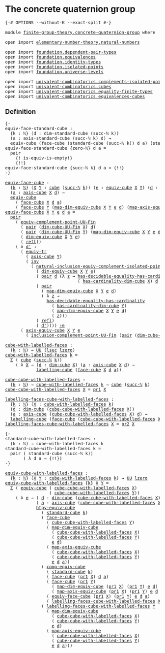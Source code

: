 # The concrete quaternion group

<pre class="Agda"><a id="42" class="Symbol">{-#</a> <a id="46" class="Keyword">OPTIONS</a> <a id="54" class="Pragma">--without-K</a> <a id="66" class="Pragma">--exact-split</a> <a id="80" class="Symbol">#-}</a>

<a id="85" class="Keyword">module</a> <a id="92" href="finite-group-theory.concrete-quaternion-group.html" class="Module">finite-group-theory.concrete-quaternion-group</a> <a id="138" class="Keyword">where</a>

<a id="145" class="Keyword">open</a> <a id="150" class="Keyword">import</a> <a id="157" href="elementary-number-theory.natural-numbers.html" class="Module">elementary-number-theory.natural-numbers</a>

<a id="199" class="Keyword">open</a> <a id="204" class="Keyword">import</a> <a id="211" href="foundation.dependent-pair-types.html" class="Module">foundation.dependent-pair-types</a>
<a id="243" class="Keyword">open</a> <a id="248" class="Keyword">import</a> <a id="255" href="foundation.equivalences.html" class="Module">foundation.equivalences</a>
<a id="279" class="Keyword">open</a> <a id="284" class="Keyword">import</a> <a id="291" href="foundation.identity-types.html" class="Module">foundation.identity-types</a>
<a id="317" class="Keyword">open</a> <a id="322" class="Keyword">import</a> <a id="329" href="foundation.isolated-points.html" class="Module">foundation.isolated-points</a>
<a id="356" class="Keyword">open</a> <a id="361" class="Keyword">import</a> <a id="368" href="foundation.universe-levels.html" class="Module">foundation.universe-levels</a>

<a id="396" class="Keyword">open</a> <a id="401" class="Keyword">import</a> <a id="408" href="univalent-combinatorics.complements-isolated-points.html" class="Module">univalent-combinatorics.complements-isolated-points</a>
<a id="460" class="Keyword">open</a> <a id="465" class="Keyword">import</a> <a id="472" href="univalent-combinatorics.cubes.html" class="Module">univalent-combinatorics.cubes</a>
<a id="502" class="Keyword">open</a> <a id="507" class="Keyword">import</a> <a id="514" href="univalent-combinatorics.equality-finite-types.html" class="Module">univalent-combinatorics.equality-finite-types</a>
<a id="560" class="Keyword">open</a> <a id="565" class="Keyword">import</a> <a id="572" href="univalent-combinatorics.equivalences-cubes.html" class="Module">univalent-combinatorics.equivalences-cubes</a>
</pre>
## Definition

<pre class="Agda"><a id="643" class="Comment">{-
equiv-face-standard-cube :
  {k : ℕ} (d : dim-standard-cube (succ-ℕ k))
  (a : axis-standard-cube (succ-ℕ k) d) →
  equiv-cube (face-cube (standard-cube (succ-ℕ k)) d a) (standard-cube k)
equiv-face-standard-cube {zero-ℕ} d a =
  pair
    {! is-equiv-is-empty!}
    {!!}
equiv-face-standard-cube {succ-ℕ k} d a = {!!}
-}</a>

<a id="equiv-face-cube"></a><a id="968" href="finite-group-theory.concrete-quaternion-group.html#968" class="Function">equiv-face-cube</a> <a id="984" class="Symbol">:</a>
  <a id="988" class="Symbol">{</a><a id="989" href="finite-group-theory.concrete-quaternion-group.html#989" class="Bound">k</a> <a id="991" class="Symbol">:</a> <a id="993" href="elementary-number-theory.natural-numbers.html#1458" class="Datatype">ℕ</a><a id="994" class="Symbol">}</a> <a id="996" class="Symbol">(</a><a id="997" href="finite-group-theory.concrete-quaternion-group.html#997" class="Bound">X</a> <a id="999" href="finite-group-theory.concrete-quaternion-group.html#999" class="Bound">Y</a> <a id="1001" class="Symbol">:</a> <a id="1003" href="univalent-combinatorics.cubes.html#715" class="Function">cube</a> <a id="1008" class="Symbol">(</a><a id="1009" href="elementary-number-theory.natural-numbers.html#1492" class="InductiveConstructor">succ-ℕ</a> <a id="1016" href="finite-group-theory.concrete-quaternion-group.html#989" class="Bound">k</a><a id="1017" class="Symbol">))</a> <a id="1020" class="Symbol">(</a><a id="1021" href="finite-group-theory.concrete-quaternion-group.html#1021" class="Bound">e</a> <a id="1023" class="Symbol">:</a> <a id="1025" href="univalent-combinatorics.equivalences-cubes.html#1325" class="Function">equiv-cube</a> <a id="1036" href="finite-group-theory.concrete-quaternion-group.html#997" class="Bound">X</a> <a id="1038" href="finite-group-theory.concrete-quaternion-group.html#999" class="Bound">Y</a><a id="1039" class="Symbol">)</a> <a id="1041" class="Symbol">(</a><a id="1042" href="finite-group-theory.concrete-quaternion-group.html#1042" class="Bound">d</a> <a id="1044" class="Symbol">:</a> <a id="1046" href="univalent-combinatorics.cubes.html#875" class="Function">dim-cube</a> <a id="1055" href="finite-group-theory.concrete-quaternion-group.html#997" class="Bound">X</a><a id="1056" class="Symbol">)</a>
  <a id="1060" class="Symbol">(</a><a id="1061" href="finite-group-theory.concrete-quaternion-group.html#1061" class="Bound">a</a> <a id="1063" class="Symbol">:</a> <a id="1065" href="univalent-combinatorics.cubes.html#1524" class="Function">axis-cube</a> <a id="1075" href="finite-group-theory.concrete-quaternion-group.html#997" class="Bound">X</a> <a id="1077" href="finite-group-theory.concrete-quaternion-group.html#1042" class="Bound">d</a><a id="1078" class="Symbol">)</a> <a id="1080" class="Symbol">→</a>
  <a id="1084" href="univalent-combinatorics.equivalences-cubes.html#1325" class="Function">equiv-cube</a>
    <a id="1099" class="Symbol">(</a> <a id="1101" href="univalent-combinatorics.cubes.html#3241" class="Function">face-cube</a> <a id="1111" href="finite-group-theory.concrete-quaternion-group.html#997" class="Bound">X</a> <a id="1113" href="finite-group-theory.concrete-quaternion-group.html#1042" class="Bound">d</a> <a id="1115" href="finite-group-theory.concrete-quaternion-group.html#1061" class="Bound">a</a><a id="1116" class="Symbol">)</a>
    <a id="1122" class="Symbol">(</a> <a id="1124" href="univalent-combinatorics.cubes.html#3241" class="Function">face-cube</a> <a id="1134" href="finite-group-theory.concrete-quaternion-group.html#999" class="Bound">Y</a> <a id="1136" class="Symbol">(</a><a id="1137" href="univalent-combinatorics.equivalences-cubes.html#1627" class="Function">map-dim-equiv-cube</a> <a id="1156" href="finite-group-theory.concrete-quaternion-group.html#997" class="Bound">X</a> <a id="1158" href="finite-group-theory.concrete-quaternion-group.html#999" class="Bound">Y</a> <a id="1160" href="finite-group-theory.concrete-quaternion-group.html#1021" class="Bound">e</a> <a id="1162" href="finite-group-theory.concrete-quaternion-group.html#1042" class="Bound">d</a><a id="1163" class="Symbol">)</a> <a id="1165" class="Symbol">(</a><a id="1166" href="univalent-combinatorics.equivalences-cubes.html#1950" class="Function">map-axis-equiv-cube</a> <a id="1186" href="finite-group-theory.concrete-quaternion-group.html#997" class="Bound">X</a> <a id="1188" href="finite-group-theory.concrete-quaternion-group.html#999" class="Bound">Y</a> <a id="1190" href="finite-group-theory.concrete-quaternion-group.html#1021" class="Bound">e</a> <a id="1192" href="finite-group-theory.concrete-quaternion-group.html#1042" class="Bound">d</a> <a id="1194" href="finite-group-theory.concrete-quaternion-group.html#1061" class="Bound">a</a><a id="1195" class="Symbol">))</a>
<a id="1198" href="finite-group-theory.concrete-quaternion-group.html#968" class="Function">equiv-face-cube</a> <a id="1214" href="finite-group-theory.concrete-quaternion-group.html#1214" class="Bound">X</a> <a id="1216" href="finite-group-theory.concrete-quaternion-group.html#1216" class="Bound">Y</a> <a id="1218" href="finite-group-theory.concrete-quaternion-group.html#1218" class="Bound">e</a> <a id="1220" href="finite-group-theory.concrete-quaternion-group.html#1220" class="Bound">d</a> <a id="1222" href="finite-group-theory.concrete-quaternion-group.html#1222" class="Bound">a</a> <a id="1224" class="Symbol">=</a>
  <a id="1228" href="foundation-core.dependent-pair-types.html#588" class="InductiveConstructor">pair</a>
    <a id="1237" class="Symbol">(</a> <a id="1239" href="univalent-combinatorics.complements-isolated-points.html#5768" class="Function">equiv-complement-point-UU-Fin</a>
      <a id="1275" class="Symbol">(</a> <a id="1277" href="foundation-core.dependent-pair-types.html#588" class="InductiveConstructor">pair</a> <a id="1282" class="Symbol">(</a><a id="1283" href="univalent-combinatorics.cubes.html#798" class="Function">dim-cube-UU-Fin</a> <a id="1299" href="finite-group-theory.concrete-quaternion-group.html#1214" class="Bound">X</a><a id="1300" class="Symbol">)</a> <a id="1302" href="finite-group-theory.concrete-quaternion-group.html#1220" class="Bound">d</a><a id="1303" class="Symbol">)</a>
      <a id="1311" class="Symbol">(</a> <a id="1313" href="foundation-core.dependent-pair-types.html#588" class="InductiveConstructor">pair</a> <a id="1318" class="Symbol">(</a><a id="1319" href="univalent-combinatorics.cubes.html#798" class="Function">dim-cube-UU-Fin</a> <a id="1335" href="finite-group-theory.concrete-quaternion-group.html#1216" class="Bound">Y</a><a id="1336" class="Symbol">)</a> <a id="1338" class="Symbol">(</a><a id="1339" href="univalent-combinatorics.equivalences-cubes.html#1627" class="Function">map-dim-equiv-cube</a> <a id="1358" href="finite-group-theory.concrete-quaternion-group.html#1214" class="Bound">X</a> <a id="1360" href="finite-group-theory.concrete-quaternion-group.html#1216" class="Bound">Y</a> <a id="1362" href="finite-group-theory.concrete-quaternion-group.html#1218" class="Bound">e</a> <a id="1364" href="finite-group-theory.concrete-quaternion-group.html#1220" class="Bound">d</a><a id="1365" class="Symbol">))</a>
      <a id="1374" class="Symbol">(</a> <a id="1376" href="univalent-combinatorics.equivalences-cubes.html#1512" class="Function">dim-equiv-cube</a> <a id="1391" href="finite-group-theory.concrete-quaternion-group.html#1214" class="Bound">X</a> <a id="1393" href="finite-group-theory.concrete-quaternion-group.html#1216" class="Bound">Y</a> <a id="1395" href="finite-group-theory.concrete-quaternion-group.html#1218" class="Bound">e</a><a id="1396" class="Symbol">)</a>
      <a id="1404" class="Symbol">(</a> <a id="1406" href="foundation-core.identity-types.html#1820" class="InductiveConstructor">refl</a><a id="1410" class="Symbol">))</a>
    <a id="1417" class="Symbol">(</a> <a id="1419" class="Symbol">λ</a> <a id="1421" href="finite-group-theory.concrete-quaternion-group.html#1421" class="Bound">d&#39;</a> <a id="1424" class="Symbol">→</a>
      <a id="1432" class="Symbol">(</a> <a id="1434" href="foundation.identity-types.html#3840" class="Function">equiv-tr</a>
        <a id="1451" class="Symbol">(</a> <a id="1453" href="univalent-combinatorics.cubes.html#1524" class="Function">axis-cube</a> <a id="1463" href="finite-group-theory.concrete-quaternion-group.html#1216" class="Bound">Y</a><a id="1464" class="Symbol">)</a>
        <a id="1474" class="Symbol">(</a> <a id="1476" href="foundation-core.identity-types.html#2729" class="Function">inv</a>
          <a id="1490" class="Symbol">(</a> <a id="1492" href="foundation.isolated-points.html#12625" class="Function">natural-inclusion-equiv-complement-isolated-point</a>
            <a id="1554" class="Symbol">(</a> <a id="1556" href="univalent-combinatorics.equivalences-cubes.html#1512" class="Function">dim-equiv-cube</a> <a id="1571" href="finite-group-theory.concrete-quaternion-group.html#1214" class="Bound">X</a> <a id="1573" href="finite-group-theory.concrete-quaternion-group.html#1216" class="Bound">Y</a> <a id="1575" href="finite-group-theory.concrete-quaternion-group.html#1218" class="Bound">e</a><a id="1576" class="Symbol">)</a>
            <a id="1590" class="Symbol">(</a> <a id="1592" href="foundation-core.dependent-pair-types.html#588" class="InductiveConstructor">pair</a> <a id="1597" href="finite-group-theory.concrete-quaternion-group.html#1220" class="Bound">d</a> <a id="1599" class="Symbol">(λ</a> <a id="1602" href="finite-group-theory.concrete-quaternion-group.html#1602" class="Bound">z</a> <a id="1604" class="Symbol">→</a> <a id="1606" href="univalent-combinatorics.equality-finite-types.html#2901" class="Function">has-decidable-equality-has-cardinality</a>
                            <a id="1673" class="Symbol">(</a> <a id="1675" href="univalent-combinatorics.cubes.html#960" class="Function">has-cardinality-dim-cube</a> <a id="1700" href="finite-group-theory.concrete-quaternion-group.html#1214" class="Bound">X</a><a id="1701" class="Symbol">)</a> <a id="1703" href="finite-group-theory.concrete-quaternion-group.html#1220" class="Bound">d</a> <a id="1705" href="finite-group-theory.concrete-quaternion-group.html#1602" class="Bound">z</a><a id="1706" class="Symbol">))</a>
            <a id="1721" class="Symbol">(</a> <a id="1723" href="foundation-core.dependent-pair-types.html#588" class="InductiveConstructor">pair</a>
              <a id="1742" class="Symbol">(</a> <a id="1744" href="univalent-combinatorics.equivalences-cubes.html#1627" class="Function">map-dim-equiv-cube</a> <a id="1763" href="finite-group-theory.concrete-quaternion-group.html#1214" class="Bound">X</a> <a id="1765" href="finite-group-theory.concrete-quaternion-group.html#1216" class="Bound">Y</a> <a id="1767" href="finite-group-theory.concrete-quaternion-group.html#1218" class="Bound">e</a> <a id="1769" href="finite-group-theory.concrete-quaternion-group.html#1220" class="Bound">d</a><a id="1770" class="Symbol">)</a>
              <a id="1786" class="Symbol">(</a> <a id="1788" class="Symbol">λ</a> <a id="1790" href="finite-group-theory.concrete-quaternion-group.html#1790" class="Bound">z</a> <a id="1792" class="Symbol">→</a>
                <a id="1810" href="univalent-combinatorics.equality-finite-types.html#2901" class="Function">has-decidable-equality-has-cardinality</a>
                  <a id="1867" class="Symbol">(</a> <a id="1869" href="univalent-combinatorics.cubes.html#960" class="Function">has-cardinality-dim-cube</a> <a id="1894" href="finite-group-theory.concrete-quaternion-group.html#1216" class="Bound">Y</a><a id="1895" class="Symbol">)</a>
                  <a id="1915" class="Symbol">(</a> <a id="1917" href="univalent-combinatorics.equivalences-cubes.html#1627" class="Function">map-dim-equiv-cube</a> <a id="1936" href="finite-group-theory.concrete-quaternion-group.html#1214" class="Bound">X</a> <a id="1938" href="finite-group-theory.concrete-quaternion-group.html#1216" class="Bound">Y</a> <a id="1940" href="finite-group-theory.concrete-quaternion-group.html#1218" class="Bound">e</a> <a id="1942" href="finite-group-theory.concrete-quaternion-group.html#1220" class="Bound">d</a><a id="1943" class="Symbol">)</a>
                  <a id="1963" class="Symbol">(</a> <a id="1965" href="finite-group-theory.concrete-quaternion-group.html#1790" class="Bound">z</a><a id="1966" class="Symbol">)))</a>
            <a id="1982" class="Symbol">(</a> <a id="1984" href="foundation-core.identity-types.html#1820" class="InductiveConstructor">refl</a><a id="1988" class="Symbol">)</a>
            <a id="2002" class="Symbol">(</a> <a id="2004" href="finite-group-theory.concrete-quaternion-group.html#1421" class="Bound">d&#39;</a><a id="2006" class="Symbol">))))</a> <a id="2011" href="foundation-core.equivalences.html#7869" class="Function Operator">∘e</a>
      <a id="2020" class="Symbol">(</a> <a id="2022" href="univalent-combinatorics.equivalences-cubes.html#1777" class="Function">axis-equiv-cube</a> <a id="2038" href="finite-group-theory.concrete-quaternion-group.html#1214" class="Bound">X</a> <a id="2040" href="finite-group-theory.concrete-quaternion-group.html#1216" class="Bound">Y</a> <a id="2042" href="finite-group-theory.concrete-quaternion-group.html#1218" class="Bound">e</a>
        <a id="2052" class="Symbol">(</a> <a id="2054" href="univalent-combinatorics.complements-isolated-points.html#4857" class="Function">inclusion-complement-point-UU-Fin</a> <a id="2088" class="Symbol">(</a><a id="2089" href="foundation-core.dependent-pair-types.html#588" class="InductiveConstructor">pair</a> <a id="2094" class="Symbol">(</a><a id="2095" href="univalent-combinatorics.cubes.html#798" class="Function">dim-cube-UU-Fin</a> <a id="2111" href="finite-group-theory.concrete-quaternion-group.html#1214" class="Bound">X</a><a id="2112" class="Symbol">)</a> <a id="2114" href="finite-group-theory.concrete-quaternion-group.html#1220" class="Bound">d</a><a id="2115" class="Symbol">)</a> <a id="2117" href="finite-group-theory.concrete-quaternion-group.html#1421" class="Bound">d&#39;</a><a id="2119" class="Symbol">)))</a>

<a id="cube-with-labelled-faces"></a><a id="2124" href="finite-group-theory.concrete-quaternion-group.html#2124" class="Function">cube-with-labelled-faces</a> <a id="2149" class="Symbol">:</a>
  <a id="2153" class="Symbol">(</a><a id="2154" href="finite-group-theory.concrete-quaternion-group.html#2154" class="Bound">k</a> <a id="2156" class="Symbol">:</a> <a id="2158" href="elementary-number-theory.natural-numbers.html#1458" class="Datatype">ℕ</a><a id="2159" class="Symbol">)</a> <a id="2161" class="Symbol">→</a> <a id="2163" href="foundation-core.universe-levels.html#235" class="Primitive">UU</a> <a id="2166" class="Symbol">(</a><a id="2167" href="Agda.Primitive.html#780" class="Primitive">lsuc</a> <a id="2172" href="Agda.Primitive.html#764" class="Primitive">lzero</a><a id="2177" class="Symbol">)</a>
<a id="2179" href="finite-group-theory.concrete-quaternion-group.html#2124" class="Function">cube-with-labelled-faces</a> <a id="2204" href="finite-group-theory.concrete-quaternion-group.html#2204" class="Bound">k</a> <a id="2206" class="Symbol">=</a>
  <a id="2210" href="foundation-core.dependent-pair-types.html#515" class="Record">Σ</a> <a id="2212" class="Symbol">(</a> <a id="2214" href="univalent-combinatorics.cubes.html#715" class="Function">cube</a> <a id="2219" class="Symbol">(</a><a id="2220" href="elementary-number-theory.natural-numbers.html#1492" class="InductiveConstructor">succ-ℕ</a> <a id="2227" href="finite-group-theory.concrete-quaternion-group.html#2204" class="Bound">k</a><a id="2228" class="Symbol">))</a>
    <a id="2235" class="Symbol">(</a> <a id="2237" class="Symbol">λ</a> <a id="2239" href="finite-group-theory.concrete-quaternion-group.html#2239" class="Bound">X</a> <a id="2241" class="Symbol">→</a> <a id="2243" class="Symbol">(</a><a id="2244" href="finite-group-theory.concrete-quaternion-group.html#2244" class="Bound">d</a> <a id="2246" class="Symbol">:</a> <a id="2248" href="univalent-combinatorics.cubes.html#875" class="Function">dim-cube</a> <a id="2257" href="finite-group-theory.concrete-quaternion-group.html#2239" class="Bound">X</a><a id="2258" class="Symbol">)</a> <a id="2260" class="Symbol">(</a><a id="2261" href="finite-group-theory.concrete-quaternion-group.html#2261" class="Bound">a</a> <a id="2263" class="Symbol">:</a> <a id="2265" href="univalent-combinatorics.cubes.html#1524" class="Function">axis-cube</a> <a id="2275" href="finite-group-theory.concrete-quaternion-group.html#2239" class="Bound">X</a> <a id="2277" href="finite-group-theory.concrete-quaternion-group.html#2244" class="Bound">d</a><a id="2278" class="Symbol">)</a> <a id="2280" class="Symbol">→</a>
            <a id="2294" href="univalent-combinatorics.equivalences-cubes.html#5340" class="Function">labelling-cube</a> <a id="2309" class="Symbol">(</a><a id="2310" href="univalent-combinatorics.cubes.html#3241" class="Function">face-cube</a> <a id="2320" href="finite-group-theory.concrete-quaternion-group.html#2239" class="Bound">X</a> <a id="2322" href="finite-group-theory.concrete-quaternion-group.html#2244" class="Bound">d</a> <a id="2324" href="finite-group-theory.concrete-quaternion-group.html#2261" class="Bound">a</a><a id="2325" class="Symbol">))</a>

<a id="cube-cube-with-labelled-faces"></a><a id="2329" href="finite-group-theory.concrete-quaternion-group.html#2329" class="Function">cube-cube-with-labelled-faces</a> <a id="2359" class="Symbol">:</a>
  <a id="2363" class="Symbol">{</a><a id="2364" href="finite-group-theory.concrete-quaternion-group.html#2364" class="Bound">k</a> <a id="2366" class="Symbol">:</a> <a id="2368" href="elementary-number-theory.natural-numbers.html#1458" class="Datatype">ℕ</a><a id="2369" class="Symbol">}</a> <a id="2371" class="Symbol">→</a> <a id="2373" href="finite-group-theory.concrete-quaternion-group.html#2124" class="Function">cube-with-labelled-faces</a> <a id="2398" href="finite-group-theory.concrete-quaternion-group.html#2364" class="Bound">k</a> <a id="2400" class="Symbol">→</a> <a id="2402" href="univalent-combinatorics.cubes.html#715" class="Function">cube</a> <a id="2407" class="Symbol">(</a><a id="2408" href="elementary-number-theory.natural-numbers.html#1492" class="InductiveConstructor">succ-ℕ</a> <a id="2415" href="finite-group-theory.concrete-quaternion-group.html#2364" class="Bound">k</a><a id="2416" class="Symbol">)</a>
<a id="2418" href="finite-group-theory.concrete-quaternion-group.html#2329" class="Function">cube-cube-with-labelled-faces</a> <a id="2448" href="finite-group-theory.concrete-quaternion-group.html#2448" class="Bound">X</a> <a id="2450" class="Symbol">=</a> <a id="2452" href="foundation-core.dependent-pair-types.html#605" class="Field">pr1</a> <a id="2456" href="finite-group-theory.concrete-quaternion-group.html#2448" class="Bound">X</a>

<a id="labelling-faces-cube-with-labelled-faces"></a><a id="2459" href="finite-group-theory.concrete-quaternion-group.html#2459" class="Function">labelling-faces-cube-with-labelled-faces</a> <a id="2500" class="Symbol">:</a>
  <a id="2504" class="Symbol">{</a><a id="2505" href="finite-group-theory.concrete-quaternion-group.html#2505" class="Bound">k</a> <a id="2507" class="Symbol">:</a> <a id="2509" href="elementary-number-theory.natural-numbers.html#1458" class="Datatype">ℕ</a><a id="2510" class="Symbol">}</a> <a id="2512" class="Symbol">(</a><a id="2513" href="finite-group-theory.concrete-quaternion-group.html#2513" class="Bound">X</a> <a id="2515" class="Symbol">:</a> <a id="2517" href="finite-group-theory.concrete-quaternion-group.html#2124" class="Function">cube-with-labelled-faces</a> <a id="2542" href="finite-group-theory.concrete-quaternion-group.html#2505" class="Bound">k</a><a id="2543" class="Symbol">)</a>
  <a id="2547" class="Symbol">(</a><a id="2548" href="finite-group-theory.concrete-quaternion-group.html#2548" class="Bound">d</a> <a id="2550" class="Symbol">:</a> <a id="2552" href="univalent-combinatorics.cubes.html#875" class="Function">dim-cube</a> <a id="2561" class="Symbol">(</a><a id="2562" href="finite-group-theory.concrete-quaternion-group.html#2329" class="Function">cube-cube-with-labelled-faces</a> <a id="2592" href="finite-group-theory.concrete-quaternion-group.html#2513" class="Bound">X</a><a id="2593" class="Symbol">))</a>
  <a id="2598" class="Symbol">(</a><a id="2599" href="finite-group-theory.concrete-quaternion-group.html#2599" class="Bound">a</a> <a id="2601" class="Symbol">:</a> <a id="2603" href="univalent-combinatorics.cubes.html#1524" class="Function">axis-cube</a> <a id="2613" class="Symbol">(</a><a id="2614" href="finite-group-theory.concrete-quaternion-group.html#2329" class="Function">cube-cube-with-labelled-faces</a> <a id="2644" href="finite-group-theory.concrete-quaternion-group.html#2513" class="Bound">X</a><a id="2645" class="Symbol">)</a> <a id="2647" href="finite-group-theory.concrete-quaternion-group.html#2548" class="Bound">d</a><a id="2648" class="Symbol">)</a> <a id="2650" class="Symbol">→</a>
  <a id="2654" href="univalent-combinatorics.equivalences-cubes.html#5340" class="Function">labelling-cube</a> <a id="2669" class="Symbol">(</a><a id="2670" href="univalent-combinatorics.cubes.html#3241" class="Function">face-cube</a> <a id="2680" class="Symbol">(</a><a id="2681" href="finite-group-theory.concrete-quaternion-group.html#2329" class="Function">cube-cube-with-labelled-faces</a> <a id="2711" href="finite-group-theory.concrete-quaternion-group.html#2513" class="Bound">X</a><a id="2712" class="Symbol">)</a> <a id="2714" href="finite-group-theory.concrete-quaternion-group.html#2548" class="Bound">d</a> <a id="2716" href="finite-group-theory.concrete-quaternion-group.html#2599" class="Bound">a</a><a id="2717" class="Symbol">)</a>
<a id="2719" href="finite-group-theory.concrete-quaternion-group.html#2459" class="Function">labelling-faces-cube-with-labelled-faces</a> <a id="2760" href="finite-group-theory.concrete-quaternion-group.html#2760" class="Bound">X</a> <a id="2762" class="Symbol">=</a> <a id="2764" href="foundation-core.dependent-pair-types.html#617" class="Field">pr2</a> <a id="2768" href="finite-group-theory.concrete-quaternion-group.html#2760" class="Bound">X</a>

<a id="2771" class="Comment">{-
standard-cube-with-labelled-faces :
  (k : ℕ) → cube-with-labelled-faces k
standard-cube-with-labelled-faces k =
  pair ( standard-cube (succ-ℕ k))
       ( λ d a → {!!})
-}</a>

<a id="equiv-cube-with-labelled-faces"></a><a id="2949" href="finite-group-theory.concrete-quaternion-group.html#2949" class="Function">equiv-cube-with-labelled-faces</a> <a id="2980" class="Symbol">:</a>
  <a id="2984" class="Symbol">{</a><a id="2985" href="finite-group-theory.concrete-quaternion-group.html#2985" class="Bound">k</a> <a id="2987" class="Symbol">:</a> <a id="2989" href="elementary-number-theory.natural-numbers.html#1458" class="Datatype">ℕ</a><a id="2990" class="Symbol">}</a> <a id="2992" class="Symbol">(</a><a id="2993" href="finite-group-theory.concrete-quaternion-group.html#2993" class="Bound">X</a> <a id="2995" href="finite-group-theory.concrete-quaternion-group.html#2995" class="Bound">Y</a> <a id="2997" class="Symbol">:</a> <a id="2999" href="finite-group-theory.concrete-quaternion-group.html#2124" class="Function">cube-with-labelled-faces</a> <a id="3024" href="finite-group-theory.concrete-quaternion-group.html#2985" class="Bound">k</a><a id="3025" class="Symbol">)</a> <a id="3027" class="Symbol">→</a> <a id="3029" href="foundation-core.universe-levels.html#235" class="Primitive">UU</a> <a id="3032" href="Agda.Primitive.html#764" class="Primitive">lzero</a>
<a id="3038" href="finite-group-theory.concrete-quaternion-group.html#2949" class="Function">equiv-cube-with-labelled-faces</a> <a id="3069" class="Symbol">{</a><a id="3070" href="finite-group-theory.concrete-quaternion-group.html#3070" class="Bound">k</a><a id="3071" class="Symbol">}</a> <a id="3073" href="finite-group-theory.concrete-quaternion-group.html#3073" class="Bound">X</a> <a id="3075" href="finite-group-theory.concrete-quaternion-group.html#3075" class="Bound">Y</a> <a id="3077" class="Symbol">=</a>
  <a id="3081" href="foundation-core.dependent-pair-types.html#515" class="Record">Σ</a> <a id="3083" class="Symbol">(</a> <a id="3085" href="univalent-combinatorics.equivalences-cubes.html#1325" class="Function">equiv-cube</a> <a id="3096" class="Symbol">(</a> <a id="3098" href="finite-group-theory.concrete-quaternion-group.html#2329" class="Function">cube-cube-with-labelled-faces</a> <a id="3128" href="finite-group-theory.concrete-quaternion-group.html#3073" class="Bound">X</a><a id="3129" class="Symbol">)</a>
                 <a id="3148" class="Symbol">(</a> <a id="3150" href="finite-group-theory.concrete-quaternion-group.html#2329" class="Function">cube-cube-with-labelled-faces</a> <a id="3180" href="finite-group-theory.concrete-quaternion-group.html#3075" class="Bound">Y</a><a id="3181" class="Symbol">))</a>
    <a id="3188" class="Symbol">(</a> <a id="3190" class="Symbol">λ</a> <a id="3192" href="finite-group-theory.concrete-quaternion-group.html#3192" class="Bound">e</a> <a id="3194" class="Symbol">→</a> <a id="3196" class="Symbol">(</a> <a id="3198" href="finite-group-theory.concrete-quaternion-group.html#3198" class="Bound">d</a> <a id="3200" class="Symbol">:</a> <a id="3202" href="univalent-combinatorics.cubes.html#875" class="Function">dim-cube</a> <a id="3211" class="Symbol">(</a><a id="3212" href="finite-group-theory.concrete-quaternion-group.html#2329" class="Function">cube-cube-with-labelled-faces</a> <a id="3242" href="finite-group-theory.concrete-quaternion-group.html#3073" class="Bound">X</a><a id="3243" class="Symbol">))</a>
            <a id="3258" class="Symbol">(</a> <a id="3260" href="finite-group-theory.concrete-quaternion-group.html#3260" class="Bound">a</a> <a id="3262" class="Symbol">:</a> <a id="3264" href="univalent-combinatorics.cubes.html#1524" class="Function">axis-cube</a> <a id="3274" class="Symbol">(</a><a id="3275" href="finite-group-theory.concrete-quaternion-group.html#2329" class="Function">cube-cube-with-labelled-faces</a> <a id="3305" href="finite-group-theory.concrete-quaternion-group.html#3073" class="Bound">X</a><a id="3306" class="Symbol">)</a> <a id="3308" href="finite-group-theory.concrete-quaternion-group.html#3198" class="Bound">d</a><a id="3309" class="Symbol">)</a> <a id="3311" class="Symbol">→</a>
            <a id="3325" href="univalent-combinatorics.equivalences-cubes.html#3592" class="Function">htpy-equiv-cube</a>
              <a id="3355" class="Symbol">(</a> <a id="3357" href="univalent-combinatorics.cubes.html#2766" class="Function">standard-cube</a> <a id="3371" href="finite-group-theory.concrete-quaternion-group.html#3070" class="Bound">k</a><a id="3372" class="Symbol">)</a>
              <a id="3388" class="Symbol">(</a> <a id="3390" href="univalent-combinatorics.cubes.html#3241" class="Function">face-cube</a>
                <a id="3416" class="Symbol">(</a> <a id="3418" href="finite-group-theory.concrete-quaternion-group.html#2329" class="Function">cube-cube-with-labelled-faces</a> <a id="3448" href="finite-group-theory.concrete-quaternion-group.html#3075" class="Bound">Y</a><a id="3449" class="Symbol">)</a>
                <a id="3467" class="Symbol">(</a> <a id="3469" href="univalent-combinatorics.equivalences-cubes.html#1627" class="Function">map-dim-equiv-cube</a>
                  <a id="3506" class="Symbol">(</a> <a id="3508" href="finite-group-theory.concrete-quaternion-group.html#2329" class="Function">cube-cube-with-labelled-faces</a> <a id="3538" href="finite-group-theory.concrete-quaternion-group.html#3073" class="Bound">X</a><a id="3539" class="Symbol">)</a>
                  <a id="3559" class="Symbol">(</a> <a id="3561" href="finite-group-theory.concrete-quaternion-group.html#2329" class="Function">cube-cube-with-labelled-faces</a> <a id="3591" href="finite-group-theory.concrete-quaternion-group.html#3075" class="Bound">Y</a><a id="3592" class="Symbol">)</a>
                  <a id="3612" href="finite-group-theory.concrete-quaternion-group.html#3192" class="Bound">e</a> <a id="3614" href="finite-group-theory.concrete-quaternion-group.html#3198" class="Bound">d</a><a id="3615" class="Symbol">)</a>
                <a id="3633" class="Symbol">(</a> <a id="3635" href="univalent-combinatorics.equivalences-cubes.html#1950" class="Function">map-axis-equiv-cube</a>
                  <a id="3673" class="Symbol">(</a> <a id="3675" href="finite-group-theory.concrete-quaternion-group.html#2329" class="Function">cube-cube-with-labelled-faces</a> <a id="3705" href="finite-group-theory.concrete-quaternion-group.html#3073" class="Bound">X</a><a id="3706" class="Symbol">)</a>
                  <a id="3726" class="Symbol">(</a> <a id="3728" href="finite-group-theory.concrete-quaternion-group.html#2329" class="Function">cube-cube-with-labelled-faces</a> <a id="3758" href="finite-group-theory.concrete-quaternion-group.html#3075" class="Bound">Y</a><a id="3759" class="Symbol">)</a>
                  <a id="3779" href="finite-group-theory.concrete-quaternion-group.html#3192" class="Bound">e</a> <a id="3781" href="finite-group-theory.concrete-quaternion-group.html#3198" class="Bound">d</a> <a id="3783" href="finite-group-theory.concrete-quaternion-group.html#3260" class="Bound">a</a><a id="3784" class="Symbol">))</a>
              <a id="3801" class="Symbol">(</a> <a id="3803" href="univalent-combinatorics.equivalences-cubes.html#3358" class="Function">comp-equiv-cube</a>
                <a id="3835" class="Symbol">(</a> <a id="3837" href="univalent-combinatorics.cubes.html#2766" class="Function">standard-cube</a> <a id="3851" href="finite-group-theory.concrete-quaternion-group.html#3070" class="Bound">k</a><a id="3852" class="Symbol">)</a>
                <a id="3870" class="Symbol">(</a> <a id="3872" href="univalent-combinatorics.cubes.html#3241" class="Function">face-cube</a> <a id="3882" class="Symbol">(</a><a id="3883" href="foundation-core.dependent-pair-types.html#605" class="Field">pr1</a> <a id="3887" href="finite-group-theory.concrete-quaternion-group.html#3073" class="Bound">X</a><a id="3888" class="Symbol">)</a> <a id="3890" href="finite-group-theory.concrete-quaternion-group.html#3198" class="Bound">d</a> <a id="3892" href="finite-group-theory.concrete-quaternion-group.html#3260" class="Bound">a</a><a id="3893" class="Symbol">)</a>
                <a id="3911" class="Symbol">(</a> <a id="3913" href="univalent-combinatorics.cubes.html#3241" class="Function">face-cube</a> <a id="3923" class="Symbol">(</a><a id="3924" href="foundation-core.dependent-pair-types.html#605" class="Field">pr1</a> <a id="3928" href="finite-group-theory.concrete-quaternion-group.html#3075" class="Bound">Y</a><a id="3929" class="Symbol">)</a>
                  <a id="3949" class="Symbol">(</a> <a id="3951" href="univalent-combinatorics.equivalences-cubes.html#1627" class="Function">map-dim-equiv-cube</a> <a id="3970" class="Symbol">(</a><a id="3971" href="foundation-core.dependent-pair-types.html#605" class="Field">pr1</a> <a id="3975" href="finite-group-theory.concrete-quaternion-group.html#3073" class="Bound">X</a><a id="3976" class="Symbol">)</a> <a id="3978" class="Symbol">(</a><a id="3979" href="foundation-core.dependent-pair-types.html#605" class="Field">pr1</a> <a id="3983" href="finite-group-theory.concrete-quaternion-group.html#3075" class="Bound">Y</a><a id="3984" class="Symbol">)</a> <a id="3986" href="finite-group-theory.concrete-quaternion-group.html#3192" class="Bound">e</a> <a id="3988" href="finite-group-theory.concrete-quaternion-group.html#3198" class="Bound">d</a><a id="3989" class="Symbol">)</a>
                  <a id="4009" class="Symbol">(</a> <a id="4011" href="univalent-combinatorics.equivalences-cubes.html#1950" class="Function">map-axis-equiv-cube</a> <a id="4031" class="Symbol">(</a><a id="4032" href="foundation-core.dependent-pair-types.html#605" class="Field">pr1</a> <a id="4036" href="finite-group-theory.concrete-quaternion-group.html#3073" class="Bound">X</a><a id="4037" class="Symbol">)</a> <a id="4039" class="Symbol">(</a><a id="4040" href="foundation-core.dependent-pair-types.html#605" class="Field">pr1</a> <a id="4044" href="finite-group-theory.concrete-quaternion-group.html#3075" class="Bound">Y</a><a id="4045" class="Symbol">)</a> <a id="4047" href="finite-group-theory.concrete-quaternion-group.html#3192" class="Bound">e</a> <a id="4049" href="finite-group-theory.concrete-quaternion-group.html#3198" class="Bound">d</a> <a id="4051" href="finite-group-theory.concrete-quaternion-group.html#3260" class="Bound">a</a><a id="4052" class="Symbol">))</a>
                <a id="4071" class="Symbol">(</a> <a id="4073" href="finite-group-theory.concrete-quaternion-group.html#968" class="Function">equiv-face-cube</a> <a id="4089" class="Symbol">(</a><a id="4090" href="foundation-core.dependent-pair-types.html#605" class="Field">pr1</a> <a id="4094" href="finite-group-theory.concrete-quaternion-group.html#3073" class="Bound">X</a><a id="4095" class="Symbol">)</a> <a id="4097" class="Symbol">(</a><a id="4098" href="foundation-core.dependent-pair-types.html#605" class="Field">pr1</a> <a id="4102" href="finite-group-theory.concrete-quaternion-group.html#3075" class="Bound">Y</a><a id="4103" class="Symbol">)</a> <a id="4105" href="finite-group-theory.concrete-quaternion-group.html#3192" class="Bound">e</a> <a id="4107" href="finite-group-theory.concrete-quaternion-group.html#3198" class="Bound">d</a> <a id="4109" href="finite-group-theory.concrete-quaternion-group.html#3260" class="Bound">a</a><a id="4110" class="Symbol">)</a>
                <a id="4128" class="Symbol">(</a> <a id="4130" href="finite-group-theory.concrete-quaternion-group.html#2459" class="Function">labelling-faces-cube-with-labelled-faces</a> <a id="4171" href="finite-group-theory.concrete-quaternion-group.html#3073" class="Bound">X</a> <a id="4173" href="finite-group-theory.concrete-quaternion-group.html#3198" class="Bound">d</a> <a id="4175" href="finite-group-theory.concrete-quaternion-group.html#3260" class="Bound">a</a><a id="4176" class="Symbol">))</a>
              <a id="4193" class="Symbol">(</a> <a id="4195" href="finite-group-theory.concrete-quaternion-group.html#2459" class="Function">labelling-faces-cube-with-labelled-faces</a> <a id="4236" href="finite-group-theory.concrete-quaternion-group.html#3075" class="Bound">Y</a>
                <a id="4254" class="Symbol">(</a> <a id="4256" href="univalent-combinatorics.equivalences-cubes.html#1627" class="Function">map-dim-equiv-cube</a>
                  <a id="4293" class="Symbol">(</a> <a id="4295" href="finite-group-theory.concrete-quaternion-group.html#2329" class="Function">cube-cube-with-labelled-faces</a> <a id="4325" href="finite-group-theory.concrete-quaternion-group.html#3073" class="Bound">X</a><a id="4326" class="Symbol">)</a>
                  <a id="4346" class="Symbol">(</a> <a id="4348" href="finite-group-theory.concrete-quaternion-group.html#2329" class="Function">cube-cube-with-labelled-faces</a> <a id="4378" href="finite-group-theory.concrete-quaternion-group.html#3075" class="Bound">Y</a><a id="4379" class="Symbol">)</a>
                  <a id="4399" href="finite-group-theory.concrete-quaternion-group.html#3192" class="Bound">e</a> <a id="4401" href="finite-group-theory.concrete-quaternion-group.html#3198" class="Bound">d</a><a id="4402" class="Symbol">)</a>
                <a id="4420" class="Symbol">(</a> <a id="4422" href="univalent-combinatorics.equivalences-cubes.html#1950" class="Function">map-axis-equiv-cube</a>
                  <a id="4460" class="Symbol">(</a> <a id="4462" href="finite-group-theory.concrete-quaternion-group.html#2329" class="Function">cube-cube-with-labelled-faces</a> <a id="4492" href="finite-group-theory.concrete-quaternion-group.html#3073" class="Bound">X</a><a id="4493" class="Symbol">)</a>
                  <a id="4513" class="Symbol">(</a> <a id="4515" href="finite-group-theory.concrete-quaternion-group.html#2329" class="Function">cube-cube-with-labelled-faces</a> <a id="4545" href="finite-group-theory.concrete-quaternion-group.html#3075" class="Bound">Y</a><a id="4546" class="Symbol">)</a>
                  <a id="4566" href="finite-group-theory.concrete-quaternion-group.html#3192" class="Bound">e</a> <a id="4568" href="finite-group-theory.concrete-quaternion-group.html#3198" class="Bound">d</a> <a id="4570" href="finite-group-theory.concrete-quaternion-group.html#3260" class="Bound">a</a><a id="4571" class="Symbol">)))</a>
</pre>